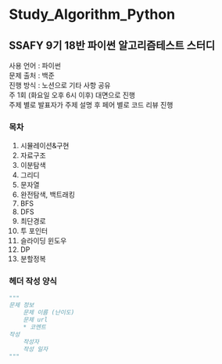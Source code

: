 # Study_Algorithm_Python
## SSAFY 9기 18반 파이썬 알고리즘테스트 스터디

사용 언어 : 파이썬 <br>
문제 출처 : 백준 <br>
진행 방식 : 노션으로 기타 사항 공유 <br>
주 1회 (화요일 오후 6시 이후) 대면으로 진행 <br>
주제 별로 발표자가 주제 설명 후 페어 별로 코드 리뷰 진행 

### 목차
1. 시뮬레이션&구현
2. 자료구조                                    
3. 이분탐색                                    
4. 그리디                                       
5. 문자열                                       
6. 완전탐색, 백트래킹                   
7. BFS                                            
8. DFS
9. 최단경로                                   
10. 투 포인터                                  
11. 슬라이딩 윈도우                       
12. DP                                            
13. 분할정복                                  



### 헤더 작성 양식
```python
"""
문제 정보
    문제 이름 (난이도)
    문제 url
    * 코멘트
작성
    작성자
    작성 일자
"""
```
